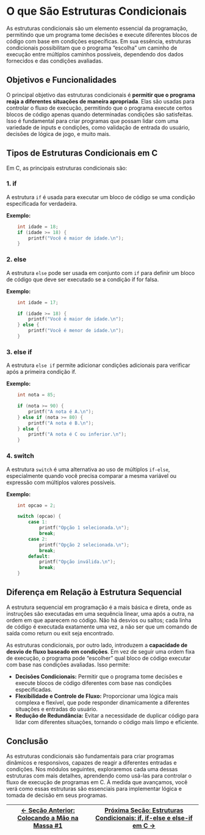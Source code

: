 # O que São Estruturas Condicionais

As estruturas condicionais são um elemento essencial da programação, permitindo que um programa tome decisões e execute diferentes blocos de código com base em condições específicas. Em sua essência, estruturas condicionais possibilitam que o programa “escolha” um caminho de execução entre múltiplos caminhos possíveis, dependendo dos dados fornecidos e das condições avaliadas.

## Objetivos e Funcionalidades

O principal objetivo das estruturas condicionais é **permitir que o programa reaja a diferentes situações de maneira apropriada**. Elas são usadas para controlar o fluxo de execução, permitindo que o programa execute certos blocos de código apenas quando determinadas condições são satisfeitas. Isso é fundamental para criar programas que possam lidar com uma variedade de inputs e condições, como validação de entrada do usuário, decisões de lógica de jogo, e muito mais.

## Tipos de Estruturas Condicionais em C

Em C, as principais estruturas condicionais são:

### 1. if
A estrutura `if` é usada para executar um bloco de código se uma condição especificada for verdadeira.

**Exemplo:**
```c
    int idade = 18;
    if (idade >= 18) {
        printf("Você é maior de idade.\n");
    }
```

### 2. else
A estrutura `else` pode ser usada em conjunto com `if` para definir um bloco de código que deve ser executado se a condição if for falsa.

**Exemplo:**
```c
    int idade = 17;

    if (idade >= 18) {
        printf("Você é maior de idade.\n");
    } else {
        printf("Você é menor de idade.\n");
    }
```

### 3. else if
A estrutura `else if` permite adicionar condições adicionais para verificar após a primeira condição if.

**Exemplo:**
```c
    int nota = 85;

    if (nota >= 90) {
        printf("A nota é A.\n");
    } else if (nota >= 80) {
        printf("A nota é B.\n");
    } else {
        printf("A nota é C ou inferior.\n");
    }
```

### 4. switch
A estrutura `switch` é uma alternativa ao uso de múltiplos `if-else`, especialmente quando você precisa comparar a mesma variável ou expressão com múltiplos valores possíveis.

**Exemplo:**
```c
    int opcao = 2;

    switch (opcao) {
        case 1:
            printf("Opção 1 selecionada.\n");
            break;
        case 2:
            printf("Opção 2 selecionada.\n");
            break;
        default:
            printf("Opção inválida.\n");
            break;
    }
```

## Diferença em Relação à Estrutura Sequencial

A estrutura sequencial em programação é a mais básica e direta, onde as instruções são executadas em uma sequência linear, uma após a outra, na ordem em que aparecem no código. Não há desvios ou saltos; cada linha de código é executada exatamente uma vez, a não ser que um comando de saída como return ou exit seja encontrado.

As estruturas condicionais, por outro lado, introduzem a **capacidade de desvio de fluxo baseado em condições**. Em vez de seguir uma ordem fixa de execução, o programa pode “escolher” qual bloco de código executar com base nas condições avaliadas. Isso permite:

- **Decisões Condicionais:** Permitir que o programa tome decisões e execute blocos de código diferentes com base nas condições especificadas.
- **Flexibilidade e Controle de Fluxo:** Proporcionar uma lógica mais complexa e flexível, que pode responder dinamicamente a diferentes situações e entradas do usuário.
- **Redução de Redundância:** Evitar a necessidade de duplicar código para lidar com diferentes situações, tornando o código mais limpo e eficiente.

## Conclusão

As estruturas condicionais são fundamentais para criar programas dinâmicos e responsivos, capazes de reagir a diferentes entradas e condições. Nos módulos seguintes, exploraremos cada uma dessas estruturas com mais detalhes, aprendendo como usá-las para controlar o fluxo de execução de programas em C. À medida que avançamos, você verá como essas estruturas são essenciais para implementar lógica e tomada de decisão em seus programas.

| [← Seção Anterior: Colocando a Mão na Massa #1]() | [Próxima Seção: Estruturas Condicionais: if, if-else e else-if em C →]() |
|---------------------------|------------------------------------------------------|